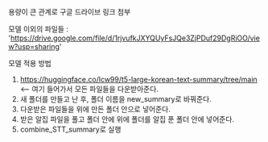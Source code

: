 용량이 큰 관계로 구글 드라이브 링크 첨부

모델 이외의 파일들 : 'https://drive.google.com/file/d/1rjvufkJXYQUyFsJQe3ZjPDuf29DgRiOO/view?usp=sharing'

모델 적용 방법
1. https://huggingface.co/lcw99/t5-large-korean-text-summary/tree/main <-- 여기 들어가서 모든 파일들을 다운받아준다.
2. 새 폴더를 만들고 난 후, 폴더 이름을 new_summary로 바꿔준다.
3. 다운받은 파일들을 위에 만든 폴더 안으로 넣어준다.
4. 받은 알집 파일을 풀고 폴더 안에 위에 폴더를 알집 푼 폴더 안에 넣어준다.
5. combine_STT_summary로 실행
